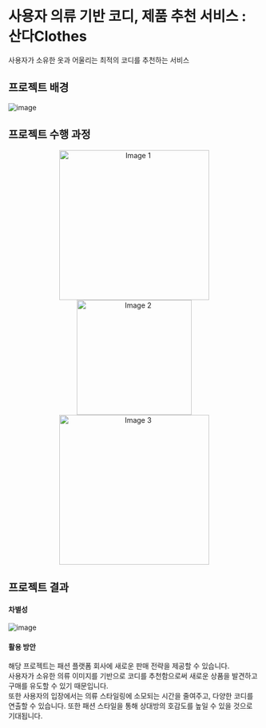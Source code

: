 # 사용자 의류 기반 코디, 제품 추천 서비스 : 산다Clothes
사용자가 소유한 옷과 어울리는 최적의 코디를 추천하는 서비스

## 프로젝트 배경
![image](https://github.com/eu2525/Sanda_Clothes/assets/49024115/5232eeb9-2d05-443f-b7ca-6a9bb6b5be4c)

## 프로젝트 수행 과정
<p align="center">
  <img src="https://github.com/eu2525/Sanda_Clothes/assets/49024115/f07a394f-a400-4815-a6a6-11fa1c7dbb18" alt="Image 1" width="300">
  <img src="https://github.com/eu2525/Sanda_Clothes/assets/49024115/31bce9b5-d558-4ec5-a745-c314d07c7cce" alt="Image 2" width="230">
  <img src="https://github.com/eu2525/Sanda_Clothes/assets/49024115/a390f40f-f946-4402-afcc-7a332e6589c8" alt="Image 3" width="300">
</p>

## 프로젝트 결과
#### 차별성
![image](https://github.com/eu2525/Sanda_Clothes/assets/49024115/a2b1a976-8078-46e5-b148-913de09cae37)
#### 활용 방안
해당 프로젝트는 패션 플랫폼 회사에 새로운 판매 전략을 제공할 수 있습니다. <br>
사용자가 소유한 의류 이미지를 기반으로 코디를 추천함으로써 새로운 상품을 발견하고 구매를 유도할 수 있기 때문입니다. <br>
또한 사용자의 입장에서는 의류 스타일링에 소모되는 시간을 줄여주고, 다양한 코디를 연출할 수 있습니다. 또한 패션 스타일을 통해 상대방의 호감도를 높일 수 있을 것으로 기대됩니다. <br>
